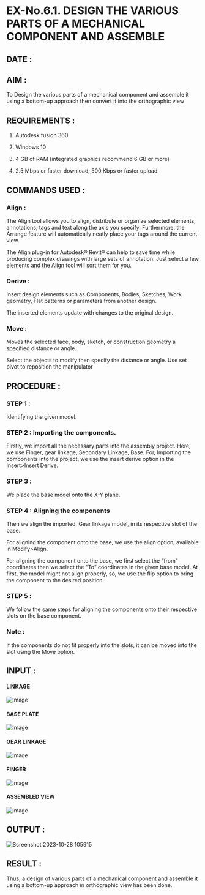 # EX-No.6.1. DESIGN THE VARIOUS PARTS OF A MECHANICAL COMPONENT AND ASSEMBLE

## DATE :

## AIM : 

To Design the various parts of a mechanical component and assemble it using a bottom-up approach then convert it into the orthographic view

## REQUIREMENTS : 

1. Autodesk fusion 360
   
2. Windows 10
   
3. 4 GB of RAM (integrated graphics recommend 6 GB or more)
   
4. 2.5 Mbps or faster download; 500 Kbps or faster upload 

## COMMANDS USED :

### Align :

The Align tool allows you to align, distribute or organize selected elements, annotations, tags and text along the axis you specify. Furthermore, the Arrange feature will automatically neatly place your tags around the current view.

The Align plug-in for Autodesk® Revit® can help to save time while producing complex drawings with large sets of annotation.
Just select a few elements and the Align tool will sort them for you.

### Derive :

Insert design elements such as Components, Bodies, Sketches, Work geometry, Flat patterns or parameters from another design.

The inserted elements update with changes to the original design.

### Move :

Moves the selected face, body, sketch, or construction geometry a specified distance or angle.

Select the objects to modify then specify the distance or angle. Use set pivot to reposition the manipulator

## PROCEDURE :

### STEP 1 : 

Identifying the given model.

### STEP 2 : Importing the components.

Firstly, we import all the necessary parts into the assembly project. Here, we use Finger, gear linkage, Secondary Linkage, Base. For, Importing the components into the project, we use the insert derive option in the Insert>Insert Derive.

### STEP 3 : 

We place the base model onto the X-Y plane.

### STEP 4 : Aligning the components

Then we align the imported, Gear linkage model, in its respective slot of the base.

For aligning the component onto the base, we use the align option, available in Modify>Align.

For aligning the component onto the base, we first select the “from” coordinates then we select the “To” coordinates in the given base model. At first, the model might not align properly, so, we use the flip option to bring the component to the desired position.

### STEP 5 : 

We follow the same steps for aligning the components onto their respective slots on the base component.

### Note : 

If the components do not fit properly into the slots, it can be moved into the slot using the Move option.

## INPUT : 

#### LINKAGE 

![image](https://user-images.githubusercontent.com/113594316/199413513-8fa5b9db-0546-49d0-ad4c-230b22984d3c.png)

#### BASE PLATE  

![image](https://user-images.githubusercontent.com/113594316/199413545-3b2fd515-6e27-4d28-9da3-c9ce20cb2a42.png)

#### GEAR LINKAGE

![image](https://user-images.githubusercontent.com/113594316/199413566-05708531-fc78-44c9-ab98-4f8a9066d318.png)

#### FINGER

![image](https://user-images.githubusercontent.com/113594316/199413594-5de9578e-5800-4e69-8c76-6a5749e31805.png)

#### ASSEMBLED VIEW

![image](https://user-images.githubusercontent.com/113594316/199413636-df0a61ce-964f-490d-9a16-e5986ebbf403.png)

## OUTPUT :
![Screenshot 2023-10-28 105915](https://github.com/Keerthi-Vasan-Adhithan/EX-No.6.1.-DESIGN-THE-VARIOUS-PARTS-OF-A-MECHANICAL-COMPONENT-AND-ASSEMBLE/assets/107488929/270f5433-3982-4c62-b92c-1bfea8c0ff5c)

## RESULT :

Thus, a design of various parts of a mechanical component and assemble it using a bottom-up approach in orthographic view has been done.
